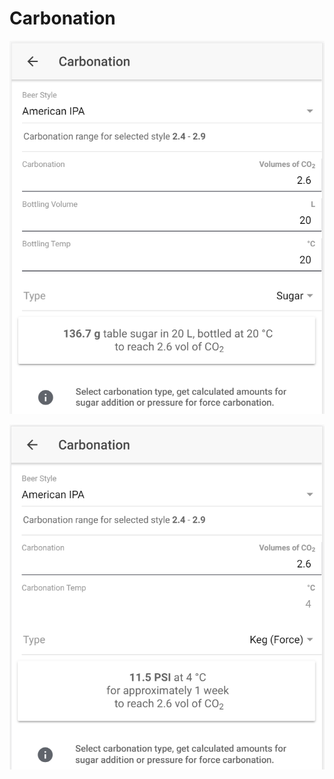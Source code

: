 # Carbonation

![Calculate sugar amount when carbonating with sugar](../.gitbook/assets/image%20%2827%29.png)

![Calculate carbonation preassure when force carbonating](../.gitbook/assets/image%20%2862%29.png)

